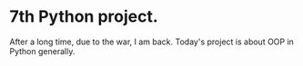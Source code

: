 # 7th Python project.
After a long time, due to the war, I am back.
Today's project is about OOP in Python generally.

